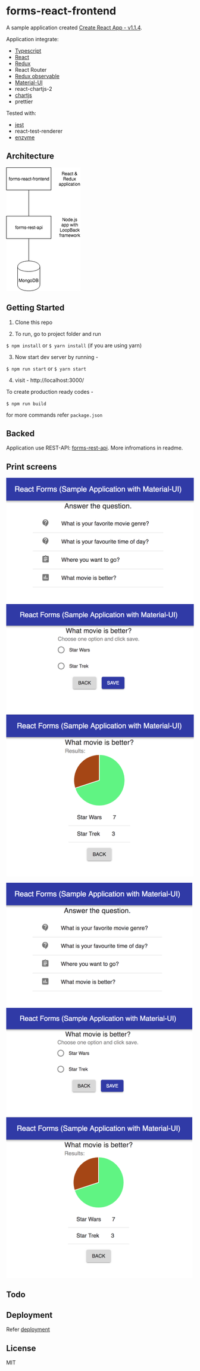 # forms-react-frontend

A sample application created [Create React App - v1.1.4](https://github.com/facebookincubator/create-react-app).

Application integrate:

* [Typescript](https://www.typescriptlang.org/)
* [React](https://reactjs.org/)
* [Redux](https://redux.js.org/)
* React Router
* [Redux observable](https://redux-observable.js.org/)
* [Material-UI](https://material-ui.com/)
* react-chartjs-2
* [chartjs](https://www.chartjs.org/)
* prettier

Tested with:

* [jest](https://jestjs.io/)
* react-test-renderer
* [enzyme](https://airbnb.io/enzyme/)

## Architecture

![Forms applications architecture](https://github.com/mf256/forms-rest-api/blob/master/doc/forms-architecture.png)

## Getting Started

1. Clone this repo

2. To run, go to project folder and run

`$ npm install`
or
`$ yarn install` (if you are using yarn)

3. Now start dev server by running -

`$ npm run start`
or
`$ yarn start`

4. visit - http://localhost:3000/

To create production ready codes -

`$ npm run build`

for more commands refer `package.json`


## Backed

Application use REST-API: [forms-rest-api](https://github.com/mf256/forms-rest-api). More infromations in readme. 

## Print screens

![Screen 1](/doc/screen1.png)
![Screen 2](/doc/screen2.png)
![Screen 3](/doc/screen3.png)


<img src="/doc/screen1.png" alt="Screen 1" width="500">
<img src="/doc/screen2.png" alt="Screen 2" width="500">
<img src="/doc/screen3.png" alt="Screen 3" width="500">

## Todo


## Deployment

Refer [deployment](https://github.com/facebook/create-react-app/blob/master/packages/react-scripts/template/README.md#deployment)

## License

MIT

